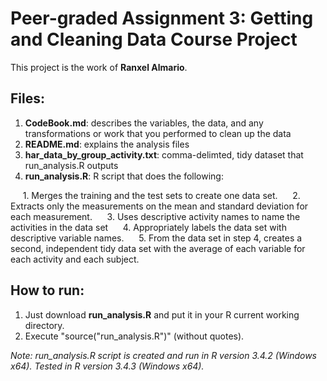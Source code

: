 # Peer-graded Assignment 3: Getting and Cleaning Data Course Project
This project is the work of __Ranxel Almario__.

## Files:
1. **CodeBook.md**: describes the variables, the data, and any transformations or work that you performed to clean up the data
2. **README.md**: explains the analysis files
3. **har\_data\_by\_group\_activity.txt**: comma-delimted, tidy dataset that run\_analysis.R   outputs
4. **run\_analysis.R**: R script that does the following:

&nbsp;&nbsp;&nbsp;&nbsp;&nbsp;1. Merges the training and the test sets to create one data set.
&nbsp;&nbsp;&nbsp;&nbsp;&nbsp;2. Extracts only the measurements on the mean and standard deviation for each measurement.
&nbsp;&nbsp;&nbsp;&nbsp;&nbsp;3. Uses descriptive activity names to name the activities in the data set
&nbsp;&nbsp;&nbsp;&nbsp;&nbsp;4. Appropriately labels the data set with descriptive variable names.
&nbsp;&nbsp;&nbsp;&nbsp;&nbsp;5. From the data set in step 4, creates a second, independent tidy data set with the average of each variable for each activity and each subject.
	


## How to run:
1. Just download **run\_analysis.R** and put it in your R current working directory.
2. Execute "source("run\_analysis.R")" (without quotes).

_Note: run\_analysis.R script is created and run in R version 3.4.2 (Windows x64). Tested in R version 3.4.3 (Windows x64)._